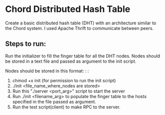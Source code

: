 # Chord Distributed Hash Table
Create a basic distributed hash table (DHT) with an architecture similar to the Chord system. I used Apache Thrift to communicate between peers.

## Steps to run:

Run the initializer to fill the finger table for all the DHT nodes. Nodes should be stored in a text file and passed as argument to the init script.

Nodes should be stored in this format:
<ip1>:<port1>
<ip2>:<port2>

1) chmod +x init (for permission to run the init script)
2) ./init <file_name_where_nodes are stored>
3) Run this "./server <port_arg>" script to start the server
4) Run ./init <filename_arg> to populate the finger table to the hosts specified in the file passed as argument.
5) Run the test script(client) to make RPC to the server.
